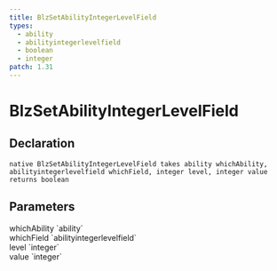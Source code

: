 ```yaml
---
title: BlzSetAbilityIntegerLevelField
types:
  - ability
  - abilityintegerlevelfield
  - boolean
  - integer
patch: 1.31
---
```


# BlzSetAbilityIntegerLevelField

## Declaration

```
native BlzSetAbilityIntegerLevelField takes ability whichAbility, abilityintegerlevelfield whichField, integer level, integer value returns boolean
```

## Parameters
<dl>
  <dt>whichAbility `ability`</dt>
  <dd></dd>

  <dt>whichField `abilityintegerlevelfield`</dt>
  <dd></dd>

  <dt>level `integer`</dt>
  <dd></dd>

  <dt>value `integer`</dt>
  <dd></dd>
</dl>